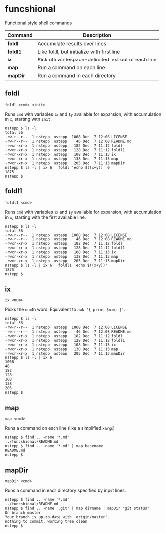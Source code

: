 # funcshional
Functional style shell commands

Command | Description
------- | -----------
**foldl** | Accumulate results over lines
**foldl1** | Like foldl, but initialize with first line
**ix** | Pick nth whitespace-delimited text out of each line
**map** | Run a command on each line
**mapDir** | Run a command in each directory

## foldl

    foldl <cmd> <init>

Runs `cmd` with variables `$x` and `$y` available for expansion, with accumulation in `x`, starting with `init`.

```
nstepp $ ls -l
total 56
-rw-r--r--  1 nstepp  nstepp  1068 Dec  7 12:08 LICENSE
-rw-r--r--  1 nstepp  nstepp    46 Dec  7 12:08 README.md
-rwxr-xr-x  1 nstepp  nstepp   182 Dec  7 11:12 foldl
-rwxr-xr-x  1 nstepp  nstepp   128 Dec  7 11:12 foldl1
-rwxr-xr-x  1 nstepp  nstepp   108 Dec  7 11:13 ix
-rwxr-xr-x  1 nstepp  nstepp   138 Dec  7 11:13 map
-rwxr-xr-x  1 nstepp  nstepp   205 Dec  7 11:13 mapDir
nstepp $ ls -l | ix 6 | foldl 'echo $((x+y))' 0
1875
nstepp $
```

## foldl1

    foldl1 <cmd>

Runs `cmd` with variables `$x` and `$y` available for expansion, with accumulation in `x`, starting with the first available line.

```
nstepp $ ls -l
total 56
-rw-r--r--  1 nstepp  nstepp  1068 Dec  7 12:08 LICENSE
-rw-r--r--  1 nstepp  nstepp    46 Dec  7 12:08 README.md
-rwxr-xr-x  1 nstepp  nstepp   182 Dec  7 11:12 foldl
-rwxr-xr-x  1 nstepp  nstepp   128 Dec  7 11:12 foldl1
-rwxr-xr-x  1 nstepp  nstepp   108 Dec  7 11:13 ix
-rwxr-xr-x  1 nstepp  nstepp   138 Dec  7 11:13 map
-rwxr-xr-x  1 nstepp  nstepp   205 Dec  7 11:13 mapDir
nstepp $ ls -l | ix 6 | foldl1 'echo $((x+y))'
1875
nstepp $
```

## ix

    ix <num>

Picks the `num`th word. Equivalent to `awk '{ print $num; }'`.

```
nstepp $ ls -l
total 56
-rw-r--r--  1 nstepp  nstepp  1068 Dec  7 12:08 LICENSE
-rw-r--r--  1 nstepp  nstepp    46 Dec  7 12:08 README.md
-rwxr-xr-x  1 nstepp  nstepp   182 Dec  7 11:12 foldl
-rwxr-xr-x  1 nstepp  nstepp   128 Dec  7 11:12 foldl1
-rwxr-xr-x  1 nstepp  nstepp   108 Dec  7 11:13 ix
-rwxr-xr-x  1 nstepp  nstepp   138 Dec  7 11:13 map
-rwxr-xr-x  1 nstepp  nstepp   205 Dec  7 11:13 mapDir
nstepp $ ls -l | ix 6
1068
46
182
128
108
138
205
nstepp $
```

## map

    map <cmd>

Runs a command on each line (like a simplified `xargs`)

```
nstepp $ find .. -name '*.md'
../funcshional/README.md
nstepp $ find .. -name '*.md' | map basename
README.md
nstepp $
```

## mapDir

    mapDir <cmd>

Runs a command in each directory specified by input lines.

```
nstepp $ find .. -name '*.md'
../funcshional/README.md
nstepp $ find .. -name '.git' | map dirname | mapDir "git status" 
On branch master
Your branch is up-to-date with 'origin/master'.
nothing to commit, working tree clean
nstepp $
```
